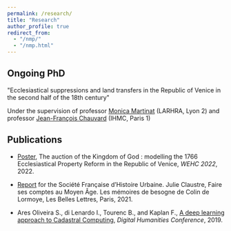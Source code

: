 ```yaml
---
permalink: /research/
title: "Research"
author_profile: true
redirect_from: 
  - "/nmp/"
  - "/nmp.html"
---
```



## Ongoing PhD 

"Ecclesiastical suppressions and land transfers in the Republic of Venice in the second half of the 18th century"


Under the supervision of professor [Monica Martinat](http://larhra.ish-lyon.cnrs.fr/membre/251?lang=en) (LARHRA, Lyon 2) and professor [Jean-François Chauvard](https://www.pantheonsorbonne.fr/page-perso/jfchauvard) (IHMC, Paris 1)



## Publications

* [Poster](https://github.com/TourencBastien/Poster_WEHC22/blob/main/Poster%20file/POSTER_2_V3-6.pdf), The auction of the Kingdom of God : modelling the 1766 Ecclesiastical Property Reform in the Republic of Venice, *WEHC 2022*, 2022.

* [Report](https://sfhu.hypotheses.org/6599) for the Société Française d’Histoire Urbaine.
  Julie Claustre, Faire ses comptes au Moyen Âge. Les mémoires de besogne de Colin de Lormoye, Les Belles Lettres, Paris, 2021.
  
* Ares Oliveira S., di Lenardo I., Tourenc B., and Kaplan F., [A deep learning approach to Cadastral Computing](https://infoscience.epfl.ch/record/268282?ln=fr), *Digital Humanities Conference*, 2019.
